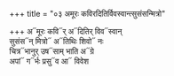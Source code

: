 +++
title = "०३ अमूरः कविरदितिर्विवस्वान्त्सुसंसन्मित्रो"

+++
अ᳓मूरः कवि᳓र् अ᳓दितिर् विव᳓स्वान्  
सुसंस᳓न् मित्रो᳓ अ᳓तिथिः शिवो᳓ नः  
चित्र᳓भानुर् उष᳓साम् भाति अ᳓ग्रे  
अपां᳓ ग᳓र्भः प्रसु᳓व आ᳓ विवेश